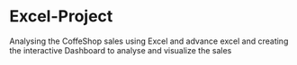 # Excel-Project
Analysing the CoffeShop sales using Excel and advance excel and creating the interactive Dashboard to analyse and visualize the sales 
